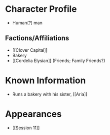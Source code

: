 # Character Profile
- Human(?) man

## Factions/Affiliations
- [[Clover Capital]]
- Bakery
- [[Cordelia Elysian]] (Friends; Family Friends?)

# Known Information
- Runs a bakery with his sister, [[Aria]]

# Appearances
- [[Session 11]]